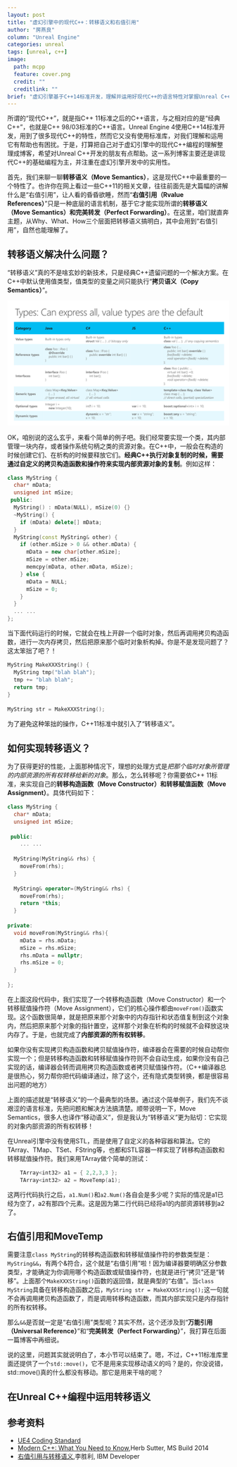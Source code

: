 ```yaml
---
layout: post
title: "虚幻引擎中的现代C++：转移语义和右值引用"
author: "房燕良"
column: "Unreal Engine"
categories: unreal
tags: [unreal, c++]
image:
  path: mcpp
  feature: cover.png
  credit: ""
  creditlink: ""
brief: "虚幻引擎基于C++14标准开发，理解并运用好现代C++的语言特性对掌握Unreal C++就至关重要。转移语义是非常重要的，我们就从实用性的角度来理解一下这个概念。"
---
```


所谓的“现代C++”，就是指C++ 11标准之后的C++语言，与之相对应的是“经典C++”，也就是C++ 98/03标准的C++语言。Unreal Engine 4使用C++14标准开发，用到了很多现代C++的特性，然而它又没有使用标准库，对我们理解和运用它有帮助也有困扰。于是，打算把自己对于虚幻引擎中的现代C++编程的理解整理成博客，希望对Unreal C++开发的朋友有点帮助。这一系列博客主要还是讲现代C++的基础编程为主，并注重在虚幻引擎开发中的实用性。

首先，我们来聊一聊**转移语义（Move Semantics）**，这是现代C++中最重要的一个特性了。也许你在网上看过一些C++11的相关文章，往往前面先是大篇幅的讲解什么是“右值引用”，让人看的昏昏欲睡，然而“**右值引用（Rvalue References）**”只是一种底层的语言机制，基于它才能实现所谓的**转移语义（Move Semantics）**和**完美转发（Perfect Forwarding）**。在这里，咱们就直奔主题，从Why、What、How三个层面把转移语义搞明白，其中会用到“右值引用”，自然也能理解了。

## 转移语义解决什么问题？

“转移语义”真的不是啥玄妙的新技术，只是经典C++遗留问题的一个解决方案。在C++中默认使用值类型，值类型的变量之间只能执行“**拷贝语义（Copy Semantics）**”。  

![Types](/assets/img/mcpp/herb_sutter_types.png)

OK，咱别说的这么玄乎，来看个简单的例子吧。我们经常要实现一个类，其内部管理一块内存，或者操作系统句柄之类的资源对象。在C++中，一般会在构造的时候创建它们、在析构的时候要释放它们。**经典C++执行对象复制的时候，需要通过自定义的拷贝构造函数和操作符来实现内部资源对象的复制**。例如这样：

``` c++
class MyString {
  char* mData;
  unsigned int mSize;
 public:
  MyString() : mData(NULL), mSize(0) {}
  ~MyString() {
    if (mData) delete[] mData;
  }
  MyString(const MyString& other) {
    if (other.mSize > 0 && other.mData) {
      mData = new char[other.mSize];
      mSize = other.mSize;
      memcpy(mData, other.mData, mSize);
    } else {
      mData = NULL;
      mSize = 0;
    }
  }
  ... ...
};
```

当下面代码运行的时候，它就会在栈上开辟一个临时对象，然后再调用拷贝构造函数，进行一次内存拷贝，然后把原来那个临时对象析构掉。你是不是发现问题了？这太笨拙了吧？！

``` c++
MyString MakeXXXString() {
  MyString tmp("blah blah");
  tmp += "blah blah";
  return tmp;
}

MyString str = MakeXXXString();
```

为了避免这种笨拙的操作，C++11标准中就引入了“转移语义”。

## 如何实现转移语义？

为了获得更好的性能，上面那种情况下，理想的处理方式是*把那个临时对象所管理的内部资源的所有权转移给新的对象*。那么，怎么转移呢？你需要依C++ 11标准，来实现自己的**转移构造函数（Move Constructor）**和**转移赋值函数（Move Assignment）**。具体代码如下：

``` c++
class MyString {
  char* mData;
  unsigned int mSize;

 public:
    ... ...

  MyString(MyString&& rhs) {
    moveFrom(rhs);
  }

  MyString& operator=(MyString&& rhs) {
    moveFrom(rhs);
    return *this;
  }

private:
  void moveFrom(MyString&& rhs){
    mData = rhs.mData;
    mSize = rhs.mSize;
    rhs.mData = nullptr;
    rhs.mSize = 0;
  }

};
```

在上面这段代码中，我们实现了一个转移构造函数（Move Constructor）和一个转移赋值操作符（Move Assignment），它们的核心操作都由`moveFrom()`函数实现。这个函数很简单，就是把原来那个对象中的内存指针和状态值复制到这个对象内，然后把原来那个对象的指针置空，这样那个对象在析构的时候就不会释放这块内存了。于是，也就完成了**内部资源的所有权转移**。

如果你没有实现拷贝构造函数和拷贝赋值操作符，编译器会在需要的时候自动帮你实现一个；但是转移构造函数和转移赋值操作符则不会自动生成，如果你没有自己实现的话，编译器会转而调用拷贝构造函数或者拷贝赋值操作符。（C++编译器总是很热心，努力帮你把代码编译通过，除了这个，还有隐式类型转换，都是很容易出问题的地方）

上面的描述就是“转移语义”的一个最典型的场景。通过这个简单例子，我们先不谈艰涩的语言标准，先把问题和解决方法搞清楚。顺带说明一下，Move Semantics，很多人也译作“移动语义”，但是我认为“转移语义”更为贴切：它实现的对象内部资源的所有权转移！

在Unreal引擎中没有使用STL，而是使用了自定义的各种容器和算法。它的TArray、TMap、TSet、FString等，也都和STL容器一样实现了转移构造函数和转移赋值操作符。我们来用TArray做个简单的测试：

``` c++
	TArray<int32> a1 = { 2,2,3,3 };
	TArray<int32> a2 = MoveTemp(a1);
```

这两行代码执行之后，`a1.Num()`和`a2.Num()`各自会是多少呢？实际的情况是a1已经为空了，a2有那四个元素。这是因为第二行代码已经将a1的内部资源转移到a2了。

## 右值引用和MoveTemp

需要注意`class MyString`的转移构造函数和转移赋值操作符的参数类型是：`MyString&&`，有两个&符合，这个就是“右值引用”啦！因为编译器要明确区分参数类型，才能确定为你调用哪个构造函数或赋值操作符，也就是进行“拷贝”还是“转移”。上面那个`MakeXXXString()`函数的返回值，就是典型的“右值”。当`class MyString`具备在转移构造函数之后，`MyString str = MakeXXXString();`这一句就不会再调用拷贝构造函数了，而是调用转移构造函数，而其内部实现只是内存指针的所有权转移。

那么`&&`是否就一定是“右值引用”类型呢？其实不然，这个还涉及到“**万能引用（Universal Reference）**”和“**完美转发（Perfect Forwarding）**”，我打算在后面一篇博客中再细说。

说的这里，问题其实就说明白了，本小节可以结束了。嗯，不过，C++11标准库里面还提供了一个`std::move()`，它不是用来实现移动语义的吗？是的，你没说错，std::move()真的什么都没有移动。那它是用来干啥的呢？

## 在Unreal C++编程中运用转移语义

## 参考资料

- [UE4 Coding Standard](https://docs.unrealengine.com/en-US/Programming/Development/CodingStandard/index.html)
- [Modern C++: What You Need to Know](https://channel9.msdn.com/Events/Build/2014/2-661),Herb Sutter, MS Build 2014
- [右值引用与转移语义](https://www.ibm.com/developerworks/cn/aix/library/1307_lisl_c11/index.html),李胜利, IBM Developer